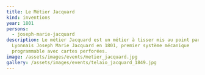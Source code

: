 ```yaml
---
title: Le Métier Jacquard
kind: inventions
year: 1801
persons:
  - joseph-marie-jacquard
description: Le métier Jacquard est un métier à tisser mis au point par le
  Lyonnais Joseph Marie Jacquard en 1801, premier système mécanique
  programmable avec cartes perforées.
image: /assets/images/events/metier_jacquard.jpg
gallery: /assets/images/events/telaio_jacquard_1849.jpg
---
```

